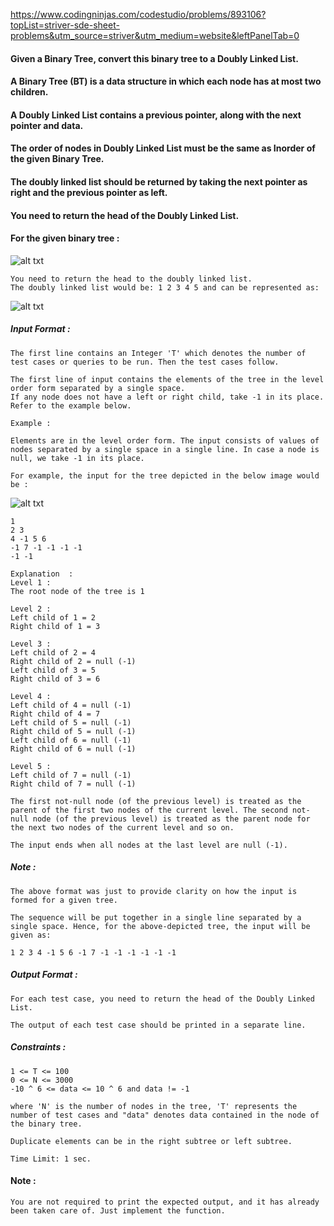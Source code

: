 https://www.codingninjas.com/codestudio/problems/893106?topList=striver-sde-sheet-problems&utm_source=striver&utm_medium=website&leftPanelTab=0

<div _ngcontent-serverapp-c205="" class="description ng-star-inserted"><h4 id="given-a-binary-tree-convert-this-binary-tree-to-a-doubly-linked-list">Given a Binary Tree, convert this binary tree to a Doubly Linked List.</h4>

<h4 id="a-binary-tree-bt-is-a-data-structure-in-which-each-node-has-at-most-two-children">A Binary Tree (BT) is a data structure in which each node has at most two children.</h4>

<h4 id="a-doubly-linked-list-contains-a-previous-pointer-along-with-the-next-pointer-and-data">A Doubly Linked List contains a previous pointer, along with the next pointer and data.</h4>

<h4 id="the-order-of-nodes-in-doubly-linked-list-must-be-the-same-as-inorder-of-the-given-binary-tree">The order of nodes in Doubly Linked List must be the same as Inorder of the given Binary Tree.</h4>

<h4 id="the-doubly-linked-list-should-be-returned-by-taking-the-next-pointer-as-right-and-the-previous-pointer-as-left">The doubly linked list should be returned by taking the next pointer as right and the previous pointer as left.</h4>

<h4 id="you-need-to-return-the-head-of-the-doubly-linked-list">You need to return the head of the Doubly Linked List.</h4>

<h4 id="for-the-given-binary-tree">For the given binary tree :</h4>

<p><img src="https://files.codingninjas.in/graph-6530.png" alt="alt txt"></p>

<pre><code>You need to return the head to the doubly linked list.
The doubly linked list would be: 1 2 3 4 5 and can be represented as:
</code></pre>

<p><img src="https://files.codingninjas.in/graph-1-6531.png" alt="alt txt"></p>

<h5 id="input-format">Input Format :</h5>

<pre><code>The first line contains an Integer 'T' which denotes the number of test cases or queries to be run. Then the test cases follow.

The first line of input contains the elements of the tree in the level order form separated by a single space.
If any node does not have a left or right child, take -1 in its place. Refer to the example below.

Example :

Elements are in the level order form. The input consists of values of nodes separated by a single space in a single line. In case a node is null, we take -1 in its place.

For example, the input for the tree depicted in the below image would be :
</code></pre>

<p><img src="https://files.codingninjas.in/graph-1-6520.png" alt="alt txt"></p>

<pre><code>1
2 3
4 -1 5 6
-1 7 -1 -1 -1 -1
-1 -1

Explanation  :
Level 1 :
The root node of the tree is 1

Level 2 :
Left child of 1 = 2
Right child of 1 = 3

Level 3 :
Left child of 2 = 4
Right child of 2 = null (-1)
Left child of 3 = 5
Right child of 3 = 6

Level 4 :
Left child of 4 = null (-1)
Right child of 4 = 7
Left child of 5 = null (-1)
Right child of 5 = null (-1)
Left child of 6 = null (-1)
Right child of 6 = null (-1)

Level 5 :
Left child of 7 = null (-1)
Right child of 7 = null (-1)

The first not-null node (of the previous level) is treated as the parent of the first two nodes of the current level. The second not-null node (of the previous level) is treated as the parent node for the next two nodes of the current level and so on.

The input ends when all nodes at the last level are null (-1).
</code></pre>

<h5 id="note">Note :</h5>

<pre><code>The above format was just to provide clarity on how the input is formed for a given tree. 

The sequence will be put together in a single line separated by a single space. Hence, for the above-depicted tree, the input will be given as:

1 2 3 4 -1 5 6 -1 7 -1 -1 -1 -1 -1 -1
</code></pre>

<h5 id="output-format">Output Format :</h5>

<pre><code>For each test case, you need to return the head of the Doubly Linked List.

The output of each test case should be printed in a separate line.
</code></pre>

<h5 id="constraints">Constraints :</h5>

<pre><code>1 &lt;= T &lt;= 100
0 &lt;= N &lt;= 3000
-10 ^ 6 &lt;= data &lt;= 10 ^ 6 and data != -1

where 'N' is the number of nodes in the tree, 'T' represents the number of test cases and "data" denotes data contained in the node of the binary tree.

Duplicate elements can be in the right subtree or left subtree.

Time Limit: 1 sec.
</code></pre>

<h4 id="note">Note :</h4>

<pre><code>You are not required to print the expected output, and it has already been taken care of. Just implement the function.
</code></pre>
</div>
